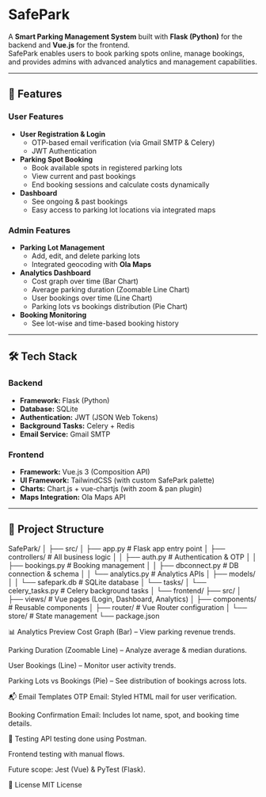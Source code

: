 # SafePark

A **Smart Parking Management System** built with **Flask (Python)** for the backend and **Vue.js** for the frontend.  
SafePark enables users to book parking spots online, manage bookings, and provides admins with advanced analytics and management capabilities.

---

## 🚀 Features

### User Features
- **User Registration & Login**
  - OTP-based email verification (via Gmail SMTP & Celery)
  - JWT Authentication
- **Parking Spot Booking**
  - Book available spots in registered parking lots
  - View current and past bookings
  - End booking sessions and calculate costs dynamically
- **Dashboard**
  - See ongoing & past bookings
  - Easy access to parking lot locations via integrated maps

### Admin Features
- **Parking Lot Management**
  - Add, edit, and delete parking lots
  - Integrated geocoding with **Ola Maps**
- **Analytics Dashboard**
  - Cost graph over time (Bar Chart)
  - Average parking duration (Zoomable Line Chart)
  - User bookings over time (Line Chart)
  - Parking lots vs bookings distribution (Pie Chart)
- **Booking Monitoring**
  - See lot-wise and time-based booking history

---

## 🛠 Tech Stack

### Backend
- **Framework:** Flask (Python)
- **Database:** SQLite
- **Authentication:** JWT (JSON Web Tokens)
- **Background Tasks:** Celery + Redis
- **Email Service:** Gmail SMTP

### Frontend
- **Framework:** Vue.js 3 (Composition API)
- **UI Framework:** TailwindCSS (with custom SafePark palette)
- **Charts:** Chart.js + vue-chartjs (with zoom & pan plugin)
- **Maps Integration:** Ola Maps API

---

## 📂 Project Structure
SafePark/
│
├── src/
│ ├── app.py # Flask app entry point
│ ├── controllers/ # All business logic
│ │ ├── auth.py # Authentication & OTP
│ │ ├── bookings.py # Booking management
│ │ ├── dbconnect.py # DB connection & schema
│ │ └── analytics.py # Analytics APIs
│ ├── models/
│ │ └── safepark.db # SQLite database
│ └── tasks/
│ └── celery_tasks.py # Celery background tasks
│
└── frontend/
├── src/
│ ├── views/ # Vue pages (Login, Dashboard, Analytics)
│ ├── components/ # Reusable components
│ ├── router/ # Vue Router configuration
│ └── store/ # State management
└── package.json

📊 Analytics Preview
Cost Graph (Bar) – View parking revenue trends.

Parking Duration (Zoomable Line) – Analyze average & median durations.

User Bookings (Line) – Monitor user activity trends.

Parking Lots vs Bookings (Pie) – See distribution of bookings across lots.

📬 Email Templates
OTP Email: Styled HTML mail for user verification.

Booking Confirmation Email: Includes lot name, spot, and booking time details.

🧪 Testing
API testing done using Postman.

Frontend testing with manual flows.

Future scope: Jest (Vue) & PyTest (Flask).

📄 License
MIT License
